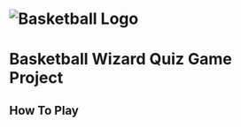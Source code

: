# ![Basketball Logo](https://cdn-icons-png.flaticon.com/128/10823/10823177.png)

# Basketball Wizard Quiz Game Project

## How To Play


## 
